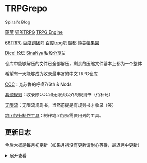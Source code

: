 # TRPGrepo
[Spiral's Blog](https://blog.maddestroyer.xyz)

[菠萝](https://boluo.chat/)
[猫爷TRPG](https://maoyetrpg.com)
[TRPG Engine](https://trpg.moonrailgun.com/)

[66TRPG](https://66trpg.com)
[百度跑团吧](https://tieba.baidu.com/f?kw=%C5%DC%CD%C5)
[百度trpg吧](https://tieba.baidu.com/f?kw=trpg)
[魔都](https://www.cnmods.net)
[純美蘋果園](http://www.goddessfantasy.net)

[Dice! 论坛](https://forum.kokona.tech/)
[SinaNya](https://sinanya.com/)
[私骰分享站](https://dicer.club)

仓库中能够解压的文件已全部解压，剩余的压缩文件基本上都为一个整体 

希望有一天能够成为收录最丰富的中文TRPG仓库

[COC](COC/)：克苏鲁的呼唤7/6th & Mods       

[其他规则](其他规则/)：收录除COC和无限流以外的规则书（待补充）   

[无限流](无限流/)：无限流规则书，当然前提是有规则书才收录（笑）             

[跑团视频制作工具](跑团视频制作工具/)：制作跑团视频需要用到的工具。  

## 更新日志

今后大概是每月初更新（如果月初没有更新请耐心等待，最迟月中更新）

<details>
<summary>展开查看</summary>

### 200628

#### 无限流规则书更新

无限恐怖2.5R更新至106

无限恐怖FX更新至088

起始之地更新至5.03（鬼知道他们是怎么命名版号的）

模因宇宙更新至1.1

克森团终于不再是压缩包了（可喜可贺）

轮回更新至3.945

惊悚乐园更新至2.0

无限口述游戏更新至0.3

边境更新至1.47

新增无限の世界规则书（二次元浓度过高）

*我由于潜水时间过长被殆尽世界和诸界试炼者踢了，所以这两者暂时情况不明。*

#### 文件更新

##### COC

COC空白卡更新至200601

新增西藏之谜、幻梦之书、阿卡姆三个文件（还有一个文件过大传不上来）

移除拓展规则

##### 跑团视频制作工具

新增终极自动脚本for Renpy与自动脚本for 活字引擎

 新增【教程】如何用Renpy制作跑团视频

##### 删除相关资源文件夹

### 200801

#### 无限流规则书更新

无限恐怖2.5R更新至1062

无限恐怖FX更新至090

轮回更新至4.14

曲面世界更新至α9

新增不太正常的规则书2.2.2

新增轮回游戏3.1.7

新增失落的无限恐怖3.2.0

新增cm团规则1.5（如果这玩意儿能算规则的话）

*殆尽世界和诸界试炼者情况照旧*

#### 文件更新

##### 跑团视频制作工具

将朗读女打包成压缩包

新增无双AVG引擎

### 200802

**愿我们在更开放的平行世界相遇。**

*紧急更新，缅怀酷Q。*

#### 已知消息

1. 包括酷Q在内的多家QQ机器人框架停止运行，具体原因不明。

   [酷Q官网](https://cqp.cc/)有一些说明，可以作为参考。

2. 腾讯可能要推出属于自己的机器人服务。

   在诸多跑团群内转发的139的聊天记录没有实质证据，[腾讯机器人开放平台](https://open.qq.com/bot/)在16年后便不再更新。

#### 解决方案

1. 酷Q PRO版仍可运行至2020年3月，在这期间静候佳音。

2. 不断换用 Mirai 等其他QQ机器人框架。（失去的开发者维护的软件失效的速度可能比想象中的快）

3. 使用诸如[脑洞](https://naodong.fun/)（Android），[猫爷TRPG](https://maoyetrpg.com)（PC）的跑团服务。

4. 换用其他的即时通讯软件（如微信、钉钉）。

### 200828

由于本人下个月可能因为学校的一些事务无法及时更新，所以我决定在返校之前进行九月的更新。

也就是说，本次更新可以算是九月更新（前瞻版），如果没有意外九月份将不再有新的更新。

为了表示歉意，本次更新将**尽量**覆盖所有的无限流跑团群。

~~下个月想要做点新内容，大概是跑团系列视频安利，一个月至少一个系列，选材最低标准为已完结。~~

~~我能够保证推荐的每一系列自己都完完整整地看完了。~~

*国庆/中秋见。*

#### 骰娘相关的消息

1. [酷Q官网](https://cqp.cc/)已挂，最后的公告说明酷Q将在本月内彻底停止服务。
2. 删库跑路的Mirai又回来了，还在观望的骰主不妨[一试](https://forum.kokona.tech/d/115-miraidice-mirai)。
3. Dice!的作者溯洄找到了个叫XQ的框架，自行做了酷Q的兼容层，也可[一试](https://forum.kokona.tech/d/254-xq)。

#### 无限流规则书更新

轮回更新至4.16

起始之地更新至5.04

曲面世界更新至α10

轮回游戏更新至3.1.8

无限の世界规则书更新至0.47

月海更新至0.31

新增深空无限规则书

新增回廊规则书

*殆尽世界和诸界试炼者情况照旧*

#### 文件更新

##### 跑团视频制作工具

README.MD新增部分内容

新增自动跑团视频懒人包

### 201001

国庆/中秋快乐。

上个月忙于学业，提出的新内容并未实践。

~~本月尽量。~~

#### 无限流规则书更新

无限恐怖2.XX更新至2.34国庆特别版

克森团更新至1.0.6

无限口述游戏更新至0.36测试版

无限恐怖2.5R更新至1063

不太正常的规则书更新至2.2.3

无限恐怖FX更新至093

深空无限更新至1.1.2

轮回更新至4.21

起始之地更新至5.05

曲面世界更新至α13

轮回游戏更新至3.1.9

新增肿胀塔罗规则书（如果这玩意儿能算规则的话）

*殆尽世界和诸界试炼者情况照旧*

### 201104

~~当我前两个月没说过关于新内容的那些话。~~

~~很抱歉，本月和下月都摸了~~

### 210101

元旦快乐。

~~很抱歉上个月无故停更。~~

#### 无限流规则书更新

克森团更新至1.3

无限恐怖2.5R更新至1064

不太正常的规则书更新至2.3.0

无限恐怖FX更新至096

无限の世界更新至0.5

深空无限更新至1.1.2

轮回更新至4.255

起始之地更新至6.01

曲面世界更新至β1

轮回游戏更新至3.1.9

模因宇宙更新至1.2

肿胀塔罗更新至1.0（测试版）

新增迷宫规则书

新增变量之轮规则书

移除部分无法获取更新的规则书

</details>